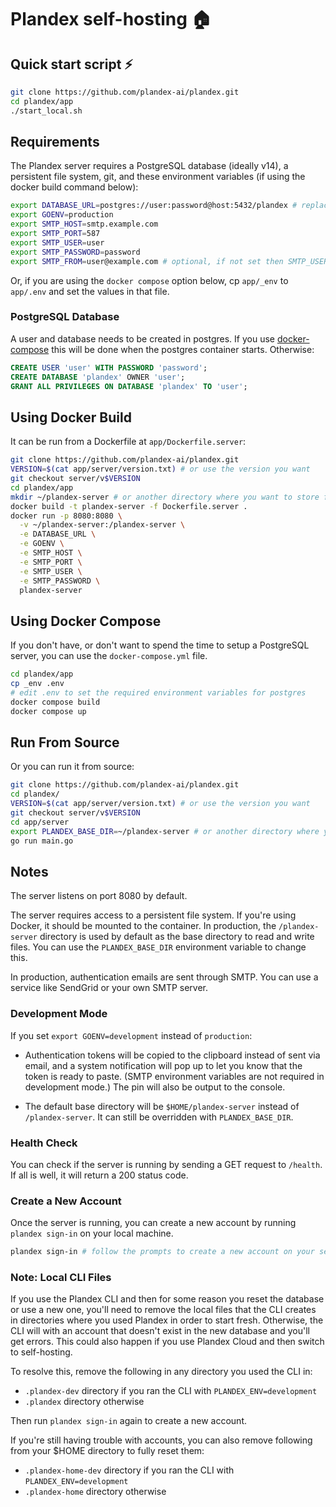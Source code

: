 # Plandex self-hosting 🏠

## Quick start script ⚡️

```bash
git clone https://github.com/plandex-ai/plandex.git
cd plandex/app
./start_local.sh
``` 

## Requirements

The Plandex server requires a PostgreSQL database (ideally v14), a persistent file system, git, and these environment variables (if using the docker build command below):

```bash
export DATABASE_URL=postgres://user:password@host:5432/plandex # replace with your own database URL
export GOENV=production
export SMTP_HOST=smtp.example.com
export SMTP_PORT=587
export SMTP_USER=user
export SMTP_PASSWORD=password
export SMTP_FROM=user@example.com # optional, if not set then SMTP_USER is used
```

Or, if you are using the `docker compose` option below, cp `app/_env` to `app/.env` and set the values in that file.

### PostgreSQL Database

A user and database needs to be created in postgres. If you use [docker-compose](#using-docker-compose) this will be done when the postgres container starts. Otherwise:

```sql
CREATE USER 'user' WITH PASSWORD 'password';
CREATE DATABASE 'plandex' OWNER 'user';
GRANT ALL PRIVILEGES ON DATABASE 'plandex' TO 'user';
```

## Using Docker Build

It can be run from a Dockerfile at `app/Dockerfile.server`:

```bash
git clone https://github.com/plandex-ai/plandex.git
VERSION=$(cat app/server/version.txt) # or use the version you want
git checkout server/v$VERSION
cd plandex/app
mkdir ~/plandex-server # or another directory where you want to store files
docker build -t plandex-server -f Dockerfile.server .
docker run -p 8080:8080 \
  -v ~/plandex-server:/plandex-server \
  -e DATABASE_URL \
  -e GOENV \
  -e SMTP_HOST \
  -e SMTP_PORT \
  -e SMTP_USER \
  -e SMTP_PASSWORD \
  plandex-server
```

## Using Docker Compose

If you don't have, or don't want to spend the time to setup a PostgreSQL server, you can use the `docker-compose.yml` file.

```bash
cd plandex/app
cp _env .env
# edit .env to set the required environment variables for postgres
docker compose build
docker compose up
```

## Run From Source

Or you can run it from source:

```bash
git clone https://github.com/plandex-ai/plandex.git
cd plandex/
VERSION=$(cat app/server/version.txt) # or use the version you want
git checkout server/v$VERSION
cd app/server
export PLANDEX_BASE_DIR=~/plandex-server # or another directory where you want to store files
go run main.go
```

## Notes

The server listens on port 8080 by default.

The server requires access to a persistent file system. If you're using Docker, it should be mounted to the container. In production, the `/plandex-server` directory is used by default as the base directory to read and write files. You can use the `PLANDEX_BASE_DIR` environment variable to change this.

In production, authentication emails are sent through SMTP. You can use a service like SendGrid or your own SMTP server.

### Development Mode

If you set `export GOENV=development` instead of `production`:

- Authentication tokens will be copied to the clipboard instead of sent via email, and a system notification will pop up to let you know that the token is ready to paste. (SMTP environment variables are not required in development mode.) The pin will also be output to the console.

- The default base directory will be `$HOME/plandex-server` instead of `/plandex-server`. It can still be overridden with `PLANDEX_BASE_DIR`.

### Health Check

You can check if the server is running by sending a GET request to `/health`. If all is well, it will return a 200 status code.

### Create a New Account

Once the server is running, you can create a new account by running `plandex sign-in` on your local machine.

```bash
plandex sign-in # follow the prompts to create a new account on your self-hosted server
```

### Note: Local CLI Files

If you use the Plandex CLI and then for some reason you reset the database or use a new one, you'll need to remove the local files that the CLI creates in directories where you used Plandex in order to start fresh. Otherwise, the CLI will with an account that doesn't exist in the new database and you'll get errors. This could also happen if you use Plandex Cloud and then switch to self-hosting.

To resolve this, remove the following in any directory you used the CLI in:

- `.plandex-dev` directory if you ran the CLI with `PLANDEX_ENV=development`
- `.plandex` directory otherwise

Then run `plandex sign-in` again to create a new account.

If you're still having trouble with accounts, you can also remove following from your $HOME directory to fully reset them:

- `.plandex-home-dev` directory if you ran the CLI with `PLANDEX_ENV=development`
- `.plandex-home` directory otherwise


